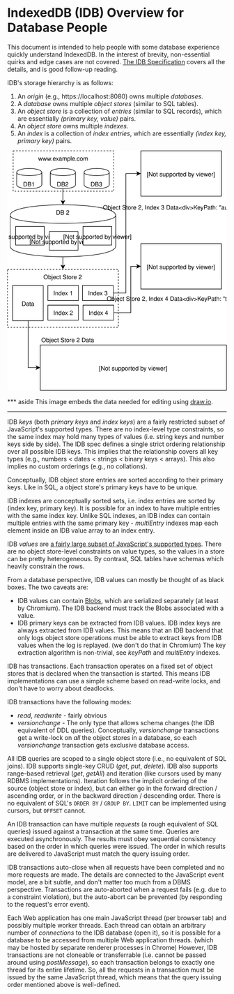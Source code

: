 # IndexedDB (IDB) Overview for Database People

This document is intended to help people with some database experience quickly
understand IndexedDB. In the interest of brevity, non-essential quirks and edge cases are not covered. [The IDB Specification](https://w3c.github.io/IndexedDB/)
covers all the details, and is good follow-up reading.

IDB's storage hierarchy is as follows:

1. An *origin* (e.g., https://localhost:8080) owns multiple *databases*.
2. A *database* owns multiple *object stores* (similar to SQL tables).
3. An *object store* is a collection of *entries* (similar to SQL records),
   which are essentially *(primary key, value)* pairs.
4. An *object store* owns multiple *indexes*.
5. An *index* is a collection of *index entries*, which are essentially *(index
   key, primary key)* pairs.

![IndexedDB storage hierarchy overview](idb_overview.svg)

*** aside
This image embeds the data needed for editing using [draw.io](https://github.com/jgraph/drawio).
***

IDB *keys* (both *primary keys* and *index keys*) are a fairly restricted subset
of JavaScript's supported types. There are no index-level type constraints, so
the same index may hold many types of values (i.e. string keys and number keys
side by side). The IDB spec defines a single strict ordering relationship over
all possible IDB keys. This implies that the relationship covers all key types
(e.g., numbers < dates < strings < binary keys < arrays). This also implies no
custom orderings (e.g., no collations).

Conceptually, IDB object store entries are sorted according to their primary
keys. Like in SQL, a object store's primary keys have to be unique.

IDB indexes are conceptually sorted sets, i.e. index entries are sorted by
(index key, primary key). It is possible for an index to have multiple entries
with the same index key. Unlike SQL indexes, an IDB index can contain multiple
entries with the same primary key - *multiEntry* indexes map each element inside
an IDB value array to an index entry.

IDB *values* are [a fairly large subset of JavaScript's supported
types](https://html.spec.whatwg.org/multipage/structured-data.html#serializable-objects).
There are no object store-level constraints on value types, so the values in a
store can be pretty heterogeneous. By contrast, SQL tables have schemas which
heavily constrain the rows.

From a database perspective, IDB values can mostly be thought of as black boxes.
The two caveats are:

* IDB values can contain
  [Blobs](https://developer.mozilla.org/en-US/docs/Web/API/Blob), which are
  serialized separately (at least by Chromium). The IDB backend must track the
  Blobs associated with a value.
* IDB primary keys can be extracted from IDB values. IDB index keys are always
  extracted from IDB values. This means that an IDB backend that only logs
  object store operations must be able to extract keys from IDB values when the
  log is replayed. (we don't do that in Chromium) The key extraction algorithm
  is non-trivial, see *keyPath* and *multiEntry* indexes.

IDB has transactions. Each transaction operates on a fixed set of object stores
that is declared when the transaction is started. This means IDB implementations
can use a simple scheme based on read-write locks, and don't have to worry about
deadlocks.

IDB transactions have the following modes:

* *read*, *readwrite* - fairly obvious
* *versionchange* - The only type that allows schema changes (the IDB
  equivalent of DDL queries). Conceptually, *versionchange* transactions get a
  write-lock on *all* the object stores in a database, so each *versionchange*
  transaction gets exclusive database access.

All IDB queries are scoped to a single object store (i.e., no equivalent of SQL
joins). IDB supports single-key CRUD (*get*, *put*, *delete*). IDB also supports
range-based retrieval (*get*, *getAll*) and iteration (like cursors used by many
RDBMS implementations). Iteration follows the implicit ordering of the source
(object store or index), but can either go in the forward direction / ascending
order, or in the backward direction / descending order. There is no equivalent
of SQL's `ORDER BY` / `GROUP BY`. `LIMIT` can be implemented using cursors, but
`OFFSET` cannot.

An IDB transaction can have multiple *requests* (a rough equivalent of SQL
queries) issued against a transaction at the same time. Queries are executed
asynchronously. The results must obey sequential consistency based on the order
in which queries were issued. The order in which results are delivered to
JavaScript must match the query issuing order.

IDB transactions auto-close when all requests have been completed and no more
requests are made. The details are connected to the JavaScript event model, are
a bit subtle, and don't matter too much from a DBMS perspective. Transactions
are auto-aborted when a request fails (e.g. due to a constraint violation), but
the auto-abort can be prevented (by responding to the request's error event).

Each Web application has one main JavaScript thread (per browser tab) and
possibly multiple worker threads. Each thread can obtain an arbitrary number of
*connections* to the IDB database (open it), so it is possible for a database to
be accessed from multiple Web application threads. (which may be hosted by
separate renderer processes in Chrome) However, IDB transactions are not
cloneable or transferrable (i.e. cannot be passed around using *postMessage*),
so each transaction belongs to exactly one thread for its entire lifetime. So,
all the requests in a transaction must be issued by the same JavaScript thread,
which means that the query issuing order mentioned above is well-defined.

